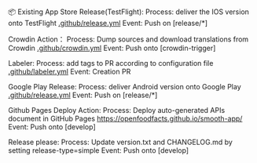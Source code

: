 📦 Existing
App Store Release(TestFlight): 
 Process: deliver the IOS version onto TestFlight [.github/release.yml](https://github.com/openfoodfacts/smooth-app/blob/develop/.github/release.yml)
 Event: Push on [release/*]


Crowdin Action：
 Process: Dump sources and download translations from Crowdin [.github/crowdin.yml](https://github.com/openfoodfacts/smooth-app/blob/develop/.github/crowdin.yml)
 Event: Push onto [crowdin-trigger]


Labeler:
 Process: add tags to PR according to configuration file [.github/labeler.yml](https://github.com/openfoodfacts/smooth-app/blob/develop/.github/labeler.yml)
 Event: Creation PR


Google Play Release:
 Process: deliver Android version onto Google Play [.github/release.yml](https://github.com/openfoodfacts/smooth-app/blob/develop/.github/release.yml)
 Event: Push on [release/*]


Github Pages Deploy Action:
 Process: Deploy auto-generated APIs document in GitHub Pages https://openfoodfacts.github.io/smooth-app/
 Event: Push onto [develop]


Release please:
 Process: Update version.txt and CHANGELOG.md by setting release-type=simple
 Event: Push onto [develop]
